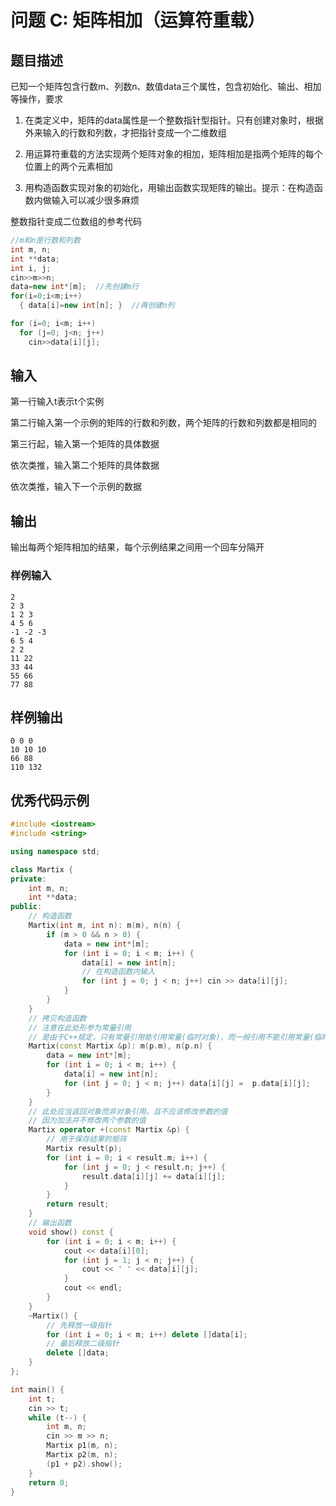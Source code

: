 # 问题 C: 矩阵相加（运算符重载）

## 题目描述

已知一个矩阵包含行数m、列数n、数值data三个属性，包含初始化、输出、相加等操作，要求

1. 在类定义中，矩阵的data属性是一个整数指针型指针。只有创建对象时，根据外来输入的行数和列数，才把指针变成一个二维数组

2. 用运算符重载的方法实现两个矩阵对象的相加，矩阵相加是指两个矩阵的每个位置上的两个元素相加

3. 用构造函数实现对象的初始化，用输出函数实现矩阵的输出。提示：在构造函数内做输入可以减少很多麻烦

整数指针变成二位数组的参考代码
```C++
//m和n是行数和列数
int m, n;
int **data;
int i, j;
cin>>m>>n;
data=new int*[m];  //先创建m行
for(i=0;i<m;i++) 
  { data[i]=new int[n]; }  //再创建n列

for (i=0; i<m; i++)
  for (j=0; j<n; j++)
    cin>>data[i][j];
```

## 输入

第一行输入t表示t个实例

第二行输入第一个示例的矩阵的行数和列数，两个矩阵的行数和列数都是相同的

第三行起，输入第一个矩阵的具体数据

依次类推，输入第二个矩阵的具体数据

依次类推，输入下一个示例的数据

## 输出

输出每两个矩阵相加的结果，每个示例结果之间用一个回车分隔开

### 样例输入
```
2
2 3
1 2 3 
4 5 6
-1 -2 -3
6 5 4
2 2
11 22
33 44
55 66
77 88
```

## 样例输出
```
0 0 0
10 10 10
66 88
110 132
```

## 优秀代码示例
```C++
#include <iostream>
#include <string>

using namespace std;

class Martix {
private:
    int m, n;
    int **data;
public:
    // 构造函数
    Martix(int m, int n): m(m), n(n) {
        if (m > 0 && n > 0) {
            data = new int*[m];
            for (int i = 0; i < m; i++) {
                data[i] = new int[n];
                // 在构造函数内输入
                for (int j = 0; j < n; j++) cin >> data[i][j];
            }
        }
    }
    // 拷贝构造函数
    // 注意在此处形参为常量引用
    // 是由于C++规定，只有常量引用能引用常量(临时对象)，而一般引用不能引用常量(临时对象)
    Martix(const Martix &p): m(p.m), n(p.n) {
        data = new int*[m];
        for (int i = 0; i < m; i++) {
            data[i] = new int[n];
            for (int j = 0; j < n; j++) data[i][j] =  p.data[i][j];
        }
    }
    // 此处应当返回对象而非对象引用，且不应该修改参数的值
    // 因为加法并不修改两个参数的值
    Martix operator +(const Martix &p) {
        // 用于保存结果的矩阵
        Martix result(p);
        for (int i = 0; i < result.m; i++) {
            for (int j = 0; j < result.n; j++) {
                result.data[i][j] += data[i][j];
            }
        }
        return result;
    }
    // 输出函数
    void show() const {
        for (int i = 0; i < m; i++) {
            cout << data[i][0];
            for (int j = 1; j < n; j++) {
                cout << ' ' << data[i][j];
            }
            cout << endl;
        }
    }
    ~Martix() {
        // 先释放一级指针
        for (int i = 0; i < m; i++) delete []data[i];
        // 最后释放二级指针
        delete []data;
    }
};

int main() {
    int t;
    cin >> t;
    while (t--) {
        int m, n;
        cin >> m >> n;
        Martix p1(m, n);
        Martix p2(m, n);
        (p1 + p2).show();
    }
    return 0;
}
```